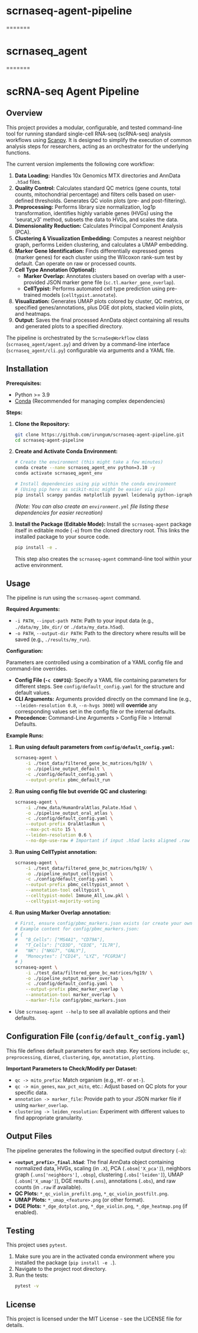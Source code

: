 

# scrnaseq-agent-pipeline
=======
# scrnaseq_agent
=======
# scRNA-seq Agent Pipeline

## Overview

This project provides a modular, configurable, and tested command-line tool for running standard single-cell RNA-seq (scRNA-seq) analysis workflows using [Scanpy](https://scanpy.readthedocs.io/). It is designed to simplify the execution of common analysis steps for researchers, acting as an orchestrator for the underlying functions.

The current version implements the following core workflow:
1.  **Data Loading:** Handles 10x Genomics MTX directories and AnnData `.h5ad` files.
2.  **Quality Control:** Calculates standard QC metrics (gene counts, total counts, mitochondrial percentage) and filters cells based on user-defined thresholds. Generates QC violin plots (pre- and post-filtering).
3.  **Preprocessing:** Performs library size normalization, log1p transformation, identifies highly variable genes (HVGs) using the 'seurat_v3' method, subsets the data to HVGs, and scales the data.
4.  **Dimensionality Reduction:** Calculates Principal Component Analysis (PCA).
5.  **Clustering & Visualization Embedding:** Computes a nearest neighbor graph, performs Leiden clustering, and calculates a UMAP embedding.
6.  **Marker Gene Identification:** Finds differentially expressed genes (marker genes) for each cluster using the Wilcoxon rank-sum test by default. Can operate on raw or processed counts.
7.  **Cell Type Annotation (Optional):**
    *   **Marker Overlap:** Annotates clusters based on overlap with a user-provided JSON marker gene file (`sc.tl.marker_gene_overlap`).
    *   **CellTypist:** Performs automated cell type prediction using pre-trained models (`celltypist.annotate`).
8.  **Visualization:** Generates UMAP plots colored by cluster, QC metrics, or specified genes/annotations, plus DGE dot plots, stacked violin plots, and heatmaps.
9.  **Output:** Saves the final processed AnnData object containing all results and generated plots to a specified directory.

The pipeline is orchestrated by the `ScrnaSeqWorkflow` class (`scrnaseq_agent/agent.py`) and driven by a command-line interface (`scrnaseq_agent/cli.py`) configurable via arguments and a YAML file.

## Installation

**Prerequisites:**
*   Python >= 3.9
*   [Conda](https://docs.conda.io/en/latest/miniconda.html) (Recommended for managing complex dependencies)

**Steps:**

1.  **Clone the Repository:**
    ```bash
    git clone https://github.com/irungum/scrnaseq-agent-pipeline.git
    cd scrnaseq-agent-pipeline
    ```

2.  **Create and Activate Conda Environment:**
    ```bash
    # Create the environment (this might take a few minutes)
    conda create --name scrnaseq_agent_env python=3.10 -y
    conda activate scrnaseq_agent_env

    # Install dependencies using pip within the conda environment
    # (Using pip here as scikit-misc might be easier via pip)
    pip install scanpy pandas matplotlib pyyaml leidenalg python-igraph scikit-misc celltypist
    ```
    *(Note: You can also create an `environment.yml` file listing these dependencies for easier recreation)*

3.  **Install the Package (Editable Mode):** Install the `scrnaseq-agent` package itself in editable mode (`-e`) from the cloned directory root. This links the installed package to your source code.
    ```bash
    pip install -e .
    ```
    This step also creates the `scrnaseq-agent` command-line tool within your active environment.

## Usage

The pipeline is run using the `scrnaseq-agent` command.

**Required Arguments:**

*   `-i PATH`, `--input-path PATH`: Path to your input data (e.g., `./data/my_10x_dir/` or `./data/my_data.h5ad`).
*   `-o PATH`, `--output-dir PATH`: Path to the directory where results will be saved (e.g., `./results/my_run`).

**Configuration:**

Parameters are controlled using a combination of a YAML config file and command-line overrides.

*   **Config File (`-c CONFIG`):** Specify a YAML file containing parameters for different steps. See `config/default_config.yaml` for the structure and default values.
*   **CLI Arguments:** Arguments provided directly on the command line (e.g., `--leiden-resolution 0.8`, `--n-hvgs 3000`) will **override** any corresponding values set in the config file or the internal defaults.
*   **Precedence:** Command-Line Arguments > Config File > Internal Defaults.

**Example Runs:**

1.  **Run using default parameters from `config/default_config.yaml`:**
    ```bash
    scrnaseq-agent \
        -i ./test_data/filtered_gene_bc_matrices/hg19/ \
        -o ./pipeline_output_default \
        -c ./config/default_config.yaml \
        --output-prefix pbmc_default_run
    ```

2.  **Run using config file but override QC and clustering:**
    ```bash
    scrnaseq-agent \
        -i ./new_data/HumanOralAtlas_Palate.h5ad \
        -o ./pipeline_output_oral_atlas \
        -c ./config/default_config.yaml \
        --output-prefix OralAtlasRun \
        --max-pct-mito 15 \
        --leiden-resolution 0.6 \
        --no-dge-use-raw # Important if input .h5ad lacks aligned .raw
    ```

3.  **Run using CellTypist annotation:**
    ```bash
    scrnaseq-agent \
        -i ./test_data/filtered_gene_bc_matrices/hg19/ \
        -o ./pipeline_output_celltypist \
        -c ./config/default_config.yaml \
        --output-prefix pbmc_celltypist_annot \
        --annotation-tool celltypist \
        --celltypist-model Immune_All_Low.pkl \
        --celltypist-majority-voting
    ```

4.  **Run using Marker Overlap annotation:**
    ```bash
    # First, ensure config/pbmc_markers.json exists (or create your own)
    # Example content for config/pbmc_markers.json:
    # {
    #   "B_Cells": ["MS4A1", "CD79A"],
    #   "T_Cells": ["CD3D", "CD3E", "IL7R"],
    #   "NK": ["NKG7", "GNLY"],
    #   "Monocytes": ["CD14", "LYZ", "FCGR3A"]
    # }
    scrnaseq-agent \
        -i ./test_data/filtered_gene_bc_matrices/hg19/ \
        -o ./pipeline_output_marker_overlap \
        -c ./config/default_config.yaml \
        --output-prefix pbmc_marker_overlap \
        --annotation-tool marker_overlap \
        --marker-file config/pbmc_markers.json
    ```

*   Use `scrnaseq-agent --help` to see all available options and their defaults.

## Configuration File (`config/default_config.yaml`)

This file defines default parameters for each step. Key sections include: `qc`, `preprocessing`, `dimred`, `clustering`, `dge`, `annotation`, `plotting`.

**Important Parameters to Check/Modify per Dataset:**
*   `qc -> mito_prefix`: Match organism (e.g., `MT-` or `mt-`).
*   `qc -> min_genes`, `max_pct_mito`, etc.: Adjust based on QC plots for your specific data.
*   `annotation -> marker_file`: Provide path to your JSON marker file if using `marker_overlap`.
*   `clustering -> leiden_resolution`: Experiment with different values to find appropriate granularity.

## Output Files

The pipeline generates the following in the specified output directory (`-o`):
*   **`<output_prefix>_final.h5ad`**: The final AnnData object containing normalized data, HVGs, scaling (in `.X`), PCA (`.obsm['X_pca']`), neighbors graph (`.uns['neighbors']`, `.obsp`), clustering (`.obs['leiden']`), UMAP (`.obsm['X_umap']`), DGE results (`.uns`), annotations (`.obs`), and raw counts (in `.raw` if available).
*   **QC Plots:** `*_qc_violin_prefilt.png`, `*_qc_violin_postfilt.png`.
*   **UMAP Plots:** `*_umap_<feature>.png` (or other format).
*   **DGE Plots:** `*_dge_dotplot.png`, `*_dge_violin.png`, `*_dge_heatmap.png` (if enabled).

## Testing

This project uses `pytest`.

1.  Make sure you are in the activated conda environment where you installed the package (`pip install -e .`).
2.  Navigate to the project root directory.
3.  Run the tests:
    ```bash
    pytest -v
    ```

## License


This project is licensed under the MIT License - see the LICENSE file for details. 


